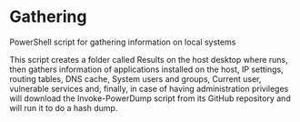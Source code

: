 # Gathering

PowerShell script for gathering information on local systems

This script creates a folder called Results on the host desktop where
runs, then gathers information of applications installed on the host,
IP settings, routing tables, DNS cache, System users and groups, Current user,
vulnerable services and, finally, in case of having administration privileges will download the
Invoke-PowerDump script from its GitHub repository and will run it to do a hash dump.
